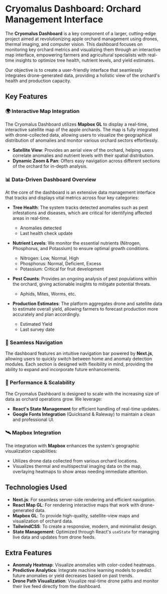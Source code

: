 # Cryomalus Dashboard: Orchard Management Interface

The **Cryomalus Dashboard** is a key component of a larger, cutting-edge project aimed at revolutionizing apple orchard management using drones, thermal imaging, and computer vision. This dashboard focuses on monitoring key orchard metrics and visualizing them through an interactive map interface, empowering farmers and agricultural specialists with real-time insights to optimize tree health, nutrient levels, and yield estimates.

Our objective is to create a user-friendly interface that seamlessly integrates drone-generated data, providing a holistic view of the orchard's health and production capacity.

## Key Features

### 🌍 Interactive Map Integration
The Cryomalus Dashboard utilizes **Mapbox GL** to display a real-time, interactive satellite map of the apple orchards. The map is fully integrated with drone-collected data, allowing users to visualize the geographical distribution of anomalies and monitor various orchard sectors effortlessly.

- **Satellite View**: Provides an aerial view of the orchard, helping users correlate anomalies and nutrient levels with their spatial distribution.
- **Dynamic Zoom & Pan**: Offers easy navigation across different sections of the orchard for in-depth analysis.

### 📊 Data-Driven Dashboard Overview
At the core of the dashboard is an extensive data management interface that tracks and displays vital metrics across four key categories:

- **Tree Health**: The system tracks detected anomalies such as pest infestations and diseases, which are critical for identifying affected areas in real-time.
    - Anomalies detected
    - Last health check update

- **Nutrient Levels**: We monitor the essential nutrients (Nitrogen, Phosphorus, and Potassium) to ensure optimal growth conditions.
    - Nitrogen: Low, Normal, High
    - Phosphorus: Normal, Deficient, Excess
    - Potassium: Critical for fruit development

- **Pest Counts**: Provides an ongoing analysis of pest populations within the orchard, giving actionable insights to mitigate potential threats.
    - Aphids, Mites, Worms, etc.

- **Production Estimates**: The platform aggregates drone and satellite data to estimate overall yield, allowing farmers to forecast production more accurately and plan accordingly.
    - Estimated Yield
    - Last survey date

### 🔗 Seamless Navigation
The dashboard features an intuitive navigation bar powered by **Next.js**, allowing users to quickly switch between home and anomaly detection modules. Each section is designed with flexibility in mind, providing the ability to expand and incorporate future enhancements.

### 🚀 Performance & Scalability
The Cryomalus Dashboard is designed to scale with the increasing size of data as orchard operations grow. We leverage:
- **React's State Management** for efficient handling of real-time updates.
- **Google Fonts Integration** (Quicksand & Raleway) to maintain a clean and professional UI.

### 🛰️ Mapbox Integration
The integration with **Mapbox** enhances the system's geographic visualization capabilities:
- Utilizes drone data collected from various orchard locations.
- Visualizes thermal and multispectral imaging data on the map, overlaying heatmaps to show areas needing immediate attention.

## Technologies Used

- **Next.js**: For seamless server-side rendering and efficient navigation.
- **React Map GL**: For rendering interactive maps that work with drone-generated data.
- **Mapbox GL**: To provide high-quality, satellite-view maps and visualization of orchard data.
- **TailwindCSS**: To create a responsive, modern, and minimalist design.
- **State Management**: Optimized through React's `useState` for managing live data and updates from drone feeds.

## Extra Features

- **Anomaly Heatmap**: Visualize anomalies with color-coded heatmaps.
- **Predictive Analytics**: Integrate machine learning models to predict future anomalies or yield decreases based on past trends.
- **Drone Path Visualization**: Visualize real-time drone paths and monitor their live feed directly from the dashboard.

